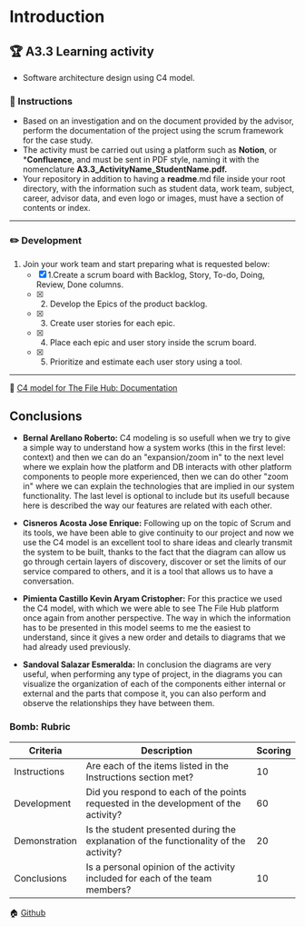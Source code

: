 # Introduction

## :trophy: A3.3 Learning activity

- Software architecture design using C4 model.

### :blue_book: Instructions

 - Based on an investigation and on the document provided by the advisor, perform the documentation of the project using the scrum framework for the case study.
- The activity must be carried out using a platform such as **Notion**, or ***Confluence**, and must be sent in PDF style, naming it with the nomenclature **A3.3_ActivityName_StudentName.pdf.**
- Your repository in addition to having a **readme**.md file inside your root directory, with the information such as student data, work team, subject, career, advisor data, and even logo or images, must have a section of contents or index.
___

### :pencil2: Development

1. Join your work team and start preparing what is requested below:
   - [x] 1.Create a scrum board with Backlog, Story, To-do, Doing, Review, Done columns.
   - [x] 2. Develop the Epics of the product backlog.
   - [x] 3. Create user stories for each epic.
   - [x] 4. Place each epic and user story inside the scrum board.
   - [x] 5. Prioritize and estimate each user story using a tool.

___

:pencil: [C4 model for The File Hub: Documentation](https://github.com/Bernal03/AnalisisAvanzado_Repositorio_Bernal/blob/main/pdf/A3.3_SoftwareArchitectureThroughC4Modeling.pdf)

## Conclusions 

*  **Bernal Arellano Roberto:** 
C4 modeling is so usefull when we try to give a simple way to understand how a system works (this in the first level: context) and then we can do an "expansion/zoom in" to the next level where we explain how the platform and DB interacts with other platform components to people more experienced, then we can do other "zoom in" where we can explain the technologies that are implied in our system functionality. The last level is optional to include but its usefull because here is described the way our features are related with each other.

*  **Cisneros Acosta Jose Enrique:** 
Following up on the topic of Scrum and its tools, we have been able to give continuity to our project and now we use the C4 model is an excellent tool to share ideas and clearly transmit the system to be built, thanks to the fact that the diagram can allow us go through certain layers of discovery, discover or set the limits of our service compared to others, and it is a tool that allows us to have a conversation.

*  **Pimienta Castillo Kevin Aryam Cristopher:** 
For this practice we used the C4 model, with which we were able to see The File Hub platform once again from another perspective. The way in which the information has to be presented in this model seems to me the easiest to understand, since it gives a new order and details to diagrams that we had already used previously.

*  **Sandoval Salazar Esmeralda:** 
In conclusion the diagrams are very useful, when performing any type of project, in the diagrams you can visualize the organization of each of the components either internal or external and the parts that compose it, you can also perform and observe the relationships they have between them.

### Bomb: Rubric

| Criteria | Description | Scoring |
| ------------- | -------------------------------------------------------------------------------------------- | ------- |
| Instructions | Are each of the items listed in the Instructions section met?  | 10 | 
| Development | Did you respond to each of the points requested in the development of the activity?| 60 | 
| Demonstration | Is the student presented during the explanation of the functionality of the activity?  | 20 | 
| Conclusions | Is a personal opinion of the activity included for each of the team members? | 10 | 

:house: [Github](https://github.com/Bernal03/AnalisisAvanzado_Repositorio_Bernal)